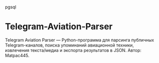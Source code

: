 pgsql
# Telegram-Aviation-Parser
Telegram Aviation Parser — Python-программа для парсинга публичных Telegram-каналов, поиска упоминаний авиационной техники, извлечения текста/медиа и экспорта результатов в JSON. Автор: Matpac445.
